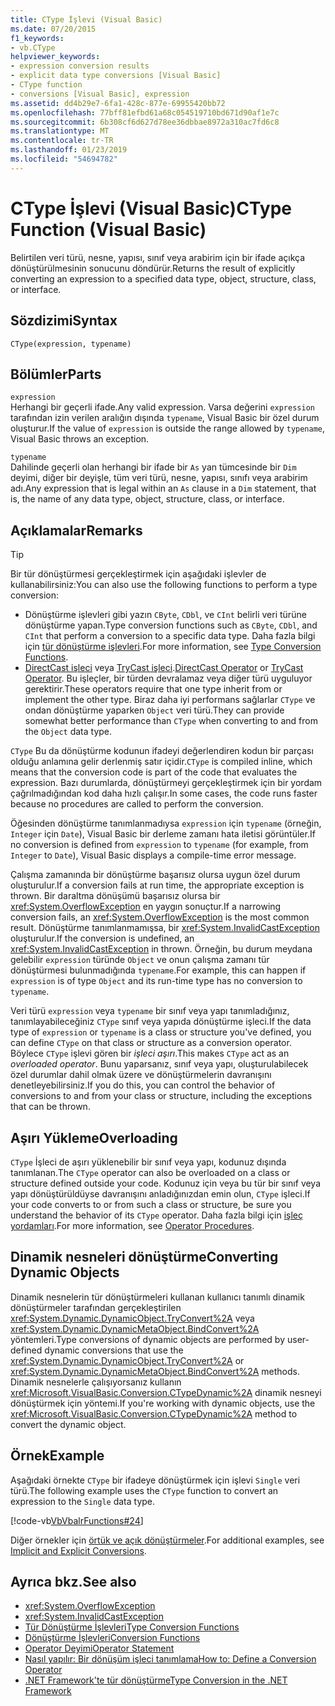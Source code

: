 ```yaml
---
title: CType İşlevi (Visual Basic)
ms.date: 07/20/2015
f1_keywords:
- vb.CType
helpviewer_keywords:
- expression conversion results
- explicit data type conversions [Visual Basic]
- CType function
- conversions [Visual Basic], expression
ms.assetid: dd4b29e7-6fa1-428c-877e-69955420bb72
ms.openlocfilehash: 77bff81efbd61a68c054519710bd671d90af1e7c
ms.sourcegitcommit: 6b308cf6d627d78ee36dbbae8972a310ac7fd6c8
ms.translationtype: MT
ms.contentlocale: tr-TR
ms.lasthandoff: 01/23/2019
ms.locfileid: "54694782"
---
```

# <a name="ctype-function-visual-basic"></a><span data-ttu-id="30149-102">CType İşlevi (Visual Basic)</span><span class="sxs-lookup"><span data-stu-id="30149-102">CType Function (Visual Basic)</span></span>
<span data-ttu-id="30149-103">Belirtilen veri türü, nesne, yapısı, sınıf veya arabirim için bir ifade açıkça dönüştürülmesinin sonucunu döndürür.</span><span class="sxs-lookup"><span data-stu-id="30149-103">Returns the result of explicitly converting an expression to a specified data type, object, structure, class, or interface.</span></span>  
  
## <a name="syntax"></a><span data-ttu-id="30149-104">Sözdizimi</span><span class="sxs-lookup"><span data-stu-id="30149-104">Syntax</span></span>  
  
```  
CType(expression, typename)  
```  
  
## <a name="parts"></a><span data-ttu-id="30149-105">Bölümler</span><span class="sxs-lookup"><span data-stu-id="30149-105">Parts</span></span>  
 `expression`  
 <span data-ttu-id="30149-106">Herhangi bir geçerli ifade.</span><span class="sxs-lookup"><span data-stu-id="30149-106">Any valid expression.</span></span> <span data-ttu-id="30149-107">Varsa değerini `expression` tarafından izin verilen aralığın dışında `typename`, Visual Basic bir özel durum oluşturur.</span><span class="sxs-lookup"><span data-stu-id="30149-107">If the value of `expression` is outside the range allowed by `typename`, Visual Basic throws an exception.</span></span>  
  
 `typename`  
 <span data-ttu-id="30149-108">Dahilinde geçerli olan herhangi bir ifade bir `As` yan tümcesinde bir `Dim` deyimi, diğer bir deyişle, tüm veri türü, nesne, yapısı, sınıfı veya arabirim adı.</span><span class="sxs-lookup"><span data-stu-id="30149-108">Any expression that is legal within an `As` clause in a `Dim` statement, that is, the name of any data type, object, structure, class, or interface.</span></span>  
  
## <a name="remarks"></a><span data-ttu-id="30149-109">Açıklamalar</span><span class="sxs-lookup"><span data-stu-id="30149-109">Remarks</span></span>  
  
> [!TIP]
>  <span data-ttu-id="30149-110">Bir tür dönüştürmesi gerçekleştirmek için aşağıdaki işlevler de kullanabilirsiniz:</span><span class="sxs-lookup"><span data-stu-id="30149-110">You can also use the following functions to perform a type conversion:</span></span>  
>   
>  -   <span data-ttu-id="30149-111">Dönüştürme işlevleri gibi yazın `CByte`, `CDbl`, ve `CInt` belirli veri türüne dönüştürme yapan.</span><span class="sxs-lookup"><span data-stu-id="30149-111">Type conversion functions such as `CByte`, `CDbl`, and `CInt` that perform a conversion to a specific data type.</span></span> <span data-ttu-id="30149-112">Daha fazla bilgi için [tür dönüştürme işlevleri](../../../visual-basic/language-reference/functions/type-conversion-functions.md).</span><span class="sxs-lookup"><span data-stu-id="30149-112">For more information, see [Type Conversion Functions](../../../visual-basic/language-reference/functions/type-conversion-functions.md).</span></span>  
> -   <span data-ttu-id="30149-113">[DirectCast işleci](../../../visual-basic/language-reference/operators/directcast-operator.md) veya [TryCast işleci](../../../visual-basic/language-reference/operators/trycast-operator.md).</span><span class="sxs-lookup"><span data-stu-id="30149-113">[DirectCast Operator](../../../visual-basic/language-reference/operators/directcast-operator.md) or [TryCast Operator](../../../visual-basic/language-reference/operators/trycast-operator.md).</span></span> <span data-ttu-id="30149-114">Bu işleçler, bir türden devralamaz veya diğer türü uyguluyor gerektirir.</span><span class="sxs-lookup"><span data-stu-id="30149-114">These operators require that one type inherit from or implement the other type.</span></span> <span data-ttu-id="30149-115">Biraz daha iyi performans sağlarlar `CType` ve ondan dönüştürme yaparken `Object` veri türü.</span><span class="sxs-lookup"><span data-stu-id="30149-115">They can provide somewhat better performance than `CType` when converting to and from the `Object` data type.</span></span>  
  
 <span data-ttu-id="30149-116">`CType` Bu da dönüştürme kodunun ifadeyi değerlendiren kodun bir parçası olduğu anlamına gelir derlenmiş satır içidir.</span><span class="sxs-lookup"><span data-stu-id="30149-116">`CType` is compiled inline, which means that the conversion code is part of the code that evaluates the expression.</span></span> <span data-ttu-id="30149-117">Bazı durumlarda, dönüştürmeyi gerçekleştirmek için bir yordam çağrılmadığından kod daha hızlı çalışır.</span><span class="sxs-lookup"><span data-stu-id="30149-117">In some cases, the code runs faster because no procedures are called to perform the conversion.</span></span>  
  
 <span data-ttu-id="30149-118">Öğesinden dönüştürme tanımlanmadıysa `expression` için `typename` (örneğin, `Integer` için `Date`), Visual Basic bir derleme zamanı hata iletisi görüntüler.</span><span class="sxs-lookup"><span data-stu-id="30149-118">If no conversion is defined from `expression` to `typename` (for example, from `Integer` to `Date`), Visual Basic displays a compile-time error message.</span></span>  
  
 <span data-ttu-id="30149-119">Çalışma zamanında bir dönüştürme başarısız olursa uygun özel durum oluşturulur.</span><span class="sxs-lookup"><span data-stu-id="30149-119">If a conversion fails at run time, the appropriate exception is thrown.</span></span> <span data-ttu-id="30149-120">Bir daraltma dönüşümü başarısız olursa bir <xref:System.OverflowException> en yaygın sonuçtur.</span><span class="sxs-lookup"><span data-stu-id="30149-120">If a narrowing conversion fails, an <xref:System.OverflowException> is the most common result.</span></span> <span data-ttu-id="30149-121">Dönüştürme tanımlanmamışsa, bir <xref:System.InvalidCastException> oluşturulur.</span><span class="sxs-lookup"><span data-stu-id="30149-121">If the conversion is undefined, an <xref:System.InvalidCastException> in thrown.</span></span> <span data-ttu-id="30149-122">Örneğin, bu durum meydana gelebilir `expression` türünde `Object` ve onun çalışma zamanı tür dönüştürmesi bulunmadığında `typename`.</span><span class="sxs-lookup"><span data-stu-id="30149-122">For example, this can happen  if `expression` is of type `Object` and its run-time type has no conversion to `typename`.</span></span>  
  
 <span data-ttu-id="30149-123">Veri türü `expression` veya `typename` bir sınıf veya yapı tanımladığınız, tanımlayabileceğiniz `CType` sınıf veya yapıda dönüştürme işleci.</span><span class="sxs-lookup"><span data-stu-id="30149-123">If the data type of `expression` or `typename` is a class or structure you've defined, you can define `CType` on that class or structure as a conversion operator.</span></span> <span data-ttu-id="30149-124">Böylece `CType` işlevi gören bir *işleci aşırı*.</span><span class="sxs-lookup"><span data-stu-id="30149-124">This makes `CType` act as an *overloaded operator*.</span></span> <span data-ttu-id="30149-125">Bunu yaparsanız, sınıf veya yapı, oluşturulabilecek özel durumlar dahil olmak üzere ve dönüştürmelerin davranışını denetleyebilirsiniz.</span><span class="sxs-lookup"><span data-stu-id="30149-125">If you do this, you can control the behavior of conversions to and from your class or structure, including the exceptions that can be thrown.</span></span>  
  
## <a name="overloading"></a><span data-ttu-id="30149-126">Aşırı Yükleme</span><span class="sxs-lookup"><span data-stu-id="30149-126">Overloading</span></span>  
 <span data-ttu-id="30149-127">`CType` İşleci de aşırı yüklenebilir bir sınıf veya yapı, kodunuz dışında tanımlanan.</span><span class="sxs-lookup"><span data-stu-id="30149-127">The `CType` operator can also be overloaded on a class or structure defined outside your code.</span></span> <span data-ttu-id="30149-128">Kodunuz için veya bu tür bir sınıf veya yapı dönüştürüldüyse davranışını anladığınızdan emin olun, `CType` işleci.</span><span class="sxs-lookup"><span data-stu-id="30149-128">If your code converts to or from such a class or structure, be sure you understand the behavior of its `CType` operator.</span></span> <span data-ttu-id="30149-129">Daha fazla bilgi için [işleç yordamları](../../../visual-basic/programming-guide/language-features/procedures/operator-procedures.md).</span><span class="sxs-lookup"><span data-stu-id="30149-129">For more information, see [Operator Procedures](../../../visual-basic/programming-guide/language-features/procedures/operator-procedures.md).</span></span>  
  
## <a name="converting-dynamic-objects"></a><span data-ttu-id="30149-130">Dinamik nesneleri dönüştürme</span><span class="sxs-lookup"><span data-stu-id="30149-130">Converting Dynamic Objects</span></span>  
 <span data-ttu-id="30149-131">Dinamik nesnelerin tür dönüştürmeleri kullanan kullanıcı tanımlı dinamik dönüştürmeler tarafından gerçekleştirilen <xref:System.Dynamic.DynamicObject.TryConvert%2A> veya <xref:System.Dynamic.DynamicMetaObject.BindConvert%2A> yöntemleri.</span><span class="sxs-lookup"><span data-stu-id="30149-131">Type conversions of dynamic objects are performed by user-defined dynamic conversions that use the <xref:System.Dynamic.DynamicObject.TryConvert%2A> or <xref:System.Dynamic.DynamicMetaObject.BindConvert%2A> methods.</span></span> <span data-ttu-id="30149-132">Dinamik nesnelerle çalışıyorsanız kullanın <xref:Microsoft.VisualBasic.Conversion.CTypeDynamic%2A> dinamik nesneyi dönüştürmek için yöntemi.</span><span class="sxs-lookup"><span data-stu-id="30149-132">If you're working with dynamic objects, use the <xref:Microsoft.VisualBasic.Conversion.CTypeDynamic%2A> method to convert the dynamic object.</span></span>  
  
## <a name="example"></a><span data-ttu-id="30149-133">Örnek</span><span class="sxs-lookup"><span data-stu-id="30149-133">Example</span></span>  
 <span data-ttu-id="30149-134">Aşağıdaki örnekte `CType` bir ifadeye dönüştürmek için işlevi `Single` veri türü.</span><span class="sxs-lookup"><span data-stu-id="30149-134">The following example uses the `CType` function to convert an expression to the `Single` data type.</span></span>  
  
 [!code-vb[VbVbalrFunctions#24](../../../visual-basic/language-reference/functions/codesnippet/VisualBasic/ctype-function_1.vb)]  
  
 <span data-ttu-id="30149-135">Diğer örnekler için [örtük ve açık dönüştürmeler](../../../visual-basic/programming-guide/language-features/data-types/implicit-and-explicit-conversions.md).</span><span class="sxs-lookup"><span data-stu-id="30149-135">For additional examples, see [Implicit and Explicit Conversions](../../../visual-basic/programming-guide/language-features/data-types/implicit-and-explicit-conversions.md).</span></span>  
  
## <a name="see-also"></a><span data-ttu-id="30149-136">Ayrıca bkz.</span><span class="sxs-lookup"><span data-stu-id="30149-136">See also</span></span>
- <xref:System.OverflowException>
- <xref:System.InvalidCastException>
- [<span data-ttu-id="30149-137">Tür Dönüştürme İşlevleri</span><span class="sxs-lookup"><span data-stu-id="30149-137">Type Conversion Functions</span></span>](../../../visual-basic/language-reference/functions/type-conversion-functions.md)
- [<span data-ttu-id="30149-138">Dönüştürme İşlevleri</span><span class="sxs-lookup"><span data-stu-id="30149-138">Conversion Functions</span></span>](../../../visual-basic/language-reference/functions/conversion-functions.md)
- [<span data-ttu-id="30149-139">Operator Deyimi</span><span class="sxs-lookup"><span data-stu-id="30149-139">Operator Statement</span></span>](../../../visual-basic/language-reference/statements/operator-statement.md)
- [<span data-ttu-id="30149-140">Nasıl yapılır: Bir dönüşüm işleci tanımlama</span><span class="sxs-lookup"><span data-stu-id="30149-140">How to: Define a Conversion Operator</span></span>](../../../visual-basic/programming-guide/language-features/procedures/how-to-define-a-conversion-operator.md)
- [<span data-ttu-id="30149-141">.NET Framework'te tür dönüştürme</span><span class="sxs-lookup"><span data-stu-id="30149-141">Type Conversion in the .NET Framework</span></span>](../../../standard/base-types/type-conversion.md)
